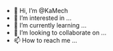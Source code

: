 - 👋 Hi, I’m @KaMech
- 👀 I’m interested in ...
- 🌱 I’m currently learning ...
- 💞️ I’m looking to collaborate on ...
- 📫 How to reach me ...

<!---
KaMech/KaMech is a ✨ special ✨ repository because its `README.md` (this file) appears on your GitHub profile.
You can click the Preview link to take a look at your changes.
--->
